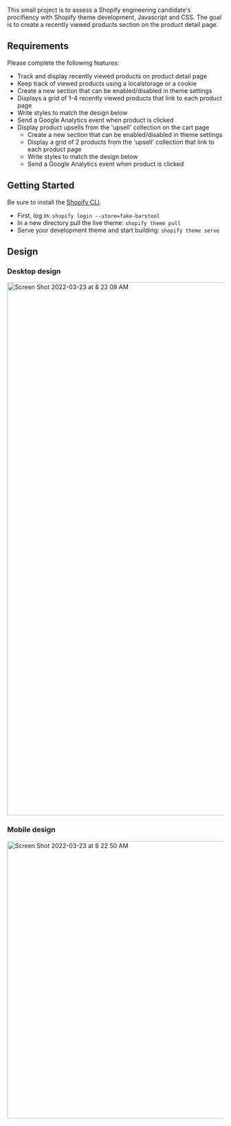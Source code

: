 This small project is to assess a Shopify engineering candidate's procifiency with Shopify theme development, Javascript and CSS. The goal is to create a recently viewed products section on the product detail page.

## Requirements

Please complete the following features:

 - Track and display recently viewed products on product detail page
  - Keep track of viewed products using a localstorage or a cookie
  - Create a new section that can be enabled/disabled in theme settings
  - Displays a grid of 1-4 recently viewed products that link to each product page
  - Write styles to match the design below
  - Send a Google Analytics event when product is clicked
- Display product upsells from the 'upsell' collection on the cart page
  - Create a new section that can be enabled/disabled in theme settings
  - Display a grid of 2 products from the 'upsell' collection that link to each product page
  - Write styles to match the design below
  - Send a Google Analytics event when product is clicked
  
## Getting Started

Be sure to install the [Shopify CLI](https://shopify.dev/themes/tools/cli).

* First, log in: `shopify login --store=fake-barstool`
* In a new directory pull the live theme: `shopify theme pull`
* Serve your development theme and start building: `shopify theme serve`

## Design

### Desktop design
<img width="1239" alt="Screen Shot 2022-03-23 at 8 22 09 AM" src="https://user-images.githubusercontent.com/9220514/159698452-220aa9ed-f4c3-4057-8f05-a43a90e13be2.png">


### Mobile design
<img width="645" alt="Screen Shot 2022-03-23 at 8 22 50 AM" src="https://user-images.githubusercontent.com/9220514/159698483-ffeb0800-368b-4439-89de-4f0bbfa5db79.png">
